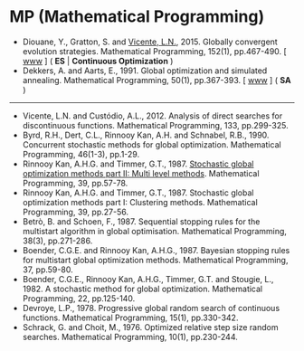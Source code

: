 # MP (Mathematical Programming)

* Diouane, Y., Gratton, S. and [Vicente, L.N.](https://coral.ise.lehigh.edu/lnv/), 2015. Globally convergent evolution strategies. Mathematical Programming, 152(1), pp.467-490. [ [www](https://link.springer.com/article/10.1007/s10107-014-0793-x) ] ( **ES** | **Continuous Optimization** )
* Dekkers, A. and Aarts, E., 1991. Global optimization and simulated annealing. Mathematical Programming, 50(1), pp.367-393. [ [www](https://link.springer.com/article/10.1007/BF01594945) ] ( **SA** )

******* *** *******

* Vicente, L.N. and Custódio, A.L., 2012. Analysis of direct searches for discontinuous functions. Mathematical Programming, 133, pp.299-325.
* Byrd, R.H., Dert, C.L., Rinnooy Kan, A.H. and Schnabel, R.B., 1990. Concurrent stochastic methods for global optimization. Mathematical Programming, 46(1-3), pp.1-29.
* Rinnooy Kan, A.H.G. and Timmer, G.T., 1987. [Stochastic global optimization methods part II: Multi level methods](https://link.springer.com/article/10.1007/BF02592071). Mathematical Programming, 39, pp.57-78.
* Rinnooy Kan, A.H.G. and Timmer, G.T., 1987. Stochastic global optimization methods part I: Clustering methods. Mathematical Programming, 39, pp.27-56.
* Betrò, B. and Schoen, F., 1987. Sequential stopping rules for the multistart algorithm in global optimisation. Mathematical Programming, 38(3), pp.271-286.
* Boender, C.G.E. and Rinnooy Kan, A.H.G., 1987. Bayesian stopping rules for multistart global optimization methods. Mathematical Programming, 37, pp.59-80.
* Boender, C.G.E., Rinnooy Kan, A.H.G., Timmer, G.T. and Stougie, L., 1982. A stochastic method for global optimization. Mathematical Programming, 22, pp.125-140.
* Devroye, L.P., 1978. Progressive global random search of continuous functions. Mathematical Programming, 15(1), pp.330-342.
* Schrack, G. and Choit, M., 1976. Optimized relative step size random searches. Mathematical Programming, 10(1), pp.230-244.
